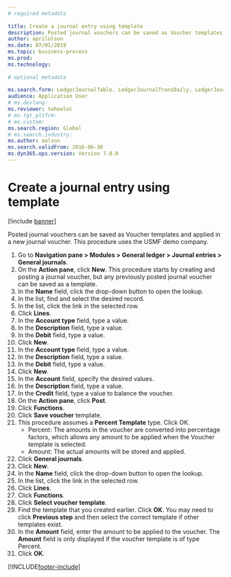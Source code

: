 ```yaml
--- 
# required metadata 
 
title: Create a journal entry using template
description: Posted journal vouchers can be saved as Voucher templates and applied in a new journal voucher. 
author: aprilolson
ms.date: 07/01/2019
ms.topic: business-process 
ms.prod:  
ms.technology:  
 
# optional metadata 
 
ms.search.form: LedgerJournalTable, LedgerJournalTransDaily, LedgerJournalTransVoucherTemplate   
audience: Application User 
# ms.devlang:  
ms.reviewer: twheeloc
# ms.tgt_pltfrm:  
# ms.custom:  
ms.search.region: Global
# ms.search.industry: 
ms.author: aolson
ms.search.validFrom: 2016-06-30 
ms.dyn365.ops.version: Version 7.0.0 
---
```

# Create a journal entry using template

[!include [banner](../../includes/banner.md)]

Posted journal vouchers can be saved as Voucher templates and applied in a new journal voucher. This procedure uses the USMF demo company.

1. Go to **Navigation pane > Modules > General ledger > Journal entries > General journals**.
2. On the **Action pane**, click **New**. This procedure starts by creating and posting a journal voucher, but any previously posted journal voucher can be saved as a template.  
3. In the **Name** field, click the drop-down button to open the lookup.
4. In the list, find and select the desired record.
5. In the list, click the link in the selected row.
6. Click **Lines**.
7. In the **Account type** field, type a value.
8. In the **Description** field, type a value.
9. In the **Debit** field, type a value.
10. Click **New**.
11. In the **Account type** field, type a value.
12. In the **Description** field, type a value.
13. In the **Debit** field, type a value.
14. Click **New**.
14. In the **Account** field, specify the desired values.
15. In the **Description** field, type a value.
16. In the **Credit** field, type a value to balance the voucher.
17. On the **Action pane**, click **Post**.
18. Click **Functions**.
19. Click **Save voucher** template.
20. This procedure assumes a **Percent Template** type. Click OK.
    - Percent: The amounts in the voucher are converted into percentage factors, which allows any amount to be applied when the Voucher template is selected.
    - Amount: The actual amounts will be stored and applied.  
21. Click **General journals**.
22. Click **New**.
23. In the **Name** field, click the drop-down button to open the lookup.
24. In the list, click the link in the selected row.
25. Click **Lines**.
26. Click **Functions**.
27. Click **Select voucher template**.
28. Find the template that you created earlier. Click **OK**. You may need to click **Previous step** and then select the correct template if other templates exist.  
29. In the **Amount** field, enter the amount to be applied to the voucher. The **Amount** field is only displayed if the voucher template is of type Percent.  
30. Click **OK**.



[!INCLUDE[footer-include](../../../includes/footer-banner.md)]
